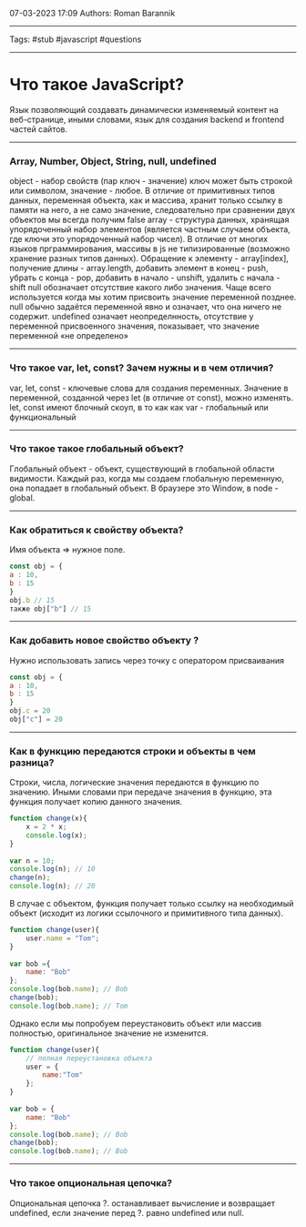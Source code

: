 07-03-2023
17:09
Authors: Roman Barannik 
***
Tags: #stub #javascript #questions
***
# Что такое JavaScript?

Язык позволяющий создавать динамически изменяемый контент на веб-странице, иными словами, язык для создания backend и frontend частей сайтов.

-----

### Array, Number, Object, String, null, undefined

object - набор свойств (пар ключ - значение) ключ может быть строкой или символом, значение - любое. В отличие от примитивных типов данных, переменная объекта, как и массива, хранит только ссылку в памяти на него, а не само значение, следовательно при сравнении двух объектов мы всегда получим false array - структура данных, хранящая упорядоченный набор элементов (является частным случаем объекта, где ключи это упорядоченный набор чисел). В отличие от многих языков прграммирования, массивы в js не типизированные (возможно хранение разных типов данных). Обращение к элементу - array[index], получение длины - array.length, добавить элемент в конец - push, убрать с конца - pop, добавить в начало - unshift, удалить с начала - shift null обозначает отсутствие какого либо значения. Чаще всего используется когда мы хотим присвоить значение переменной позднее. null обычно задаётся переменной явно и означает, что она ничего не содержит. undefined означает неопределнность, отсутствие у переменной присвоенного значения, показывает, что значение переменной «не определено»

---

### Что такое var, let, const? Зачем нужны и в чем отличия?

var, let, const - ключевые слова для создания переменных. Значение в переменной, созданной через let (в отличие от const), можно изменять. let, const имеют блочный скоуп, в то как как var - глобальный или функциональный

---

### Что такое такое глобальный объект?

Глобальный объект - объект, существующий в глобальной области видимости. Каждый раз, когда мы создаем глобальную переменную,  
она попадает в глобальный объект. В браузере это Window, в node - global.

---

### Как обратиться к свойству объекта?

Имя объекта => нужное поле. 

```js 
const obj = {  
a : 10,  
b : 15  
}  
obj.b // 15  
также obj["b"] // 15
```

---

### Как добавить новое свойство объекту ?

Нужно использовать запись через точку с оператором присваивания  

```js
const obj = {  
a : 10,  
b : 15  
}  
obj.c = 20  
obj["c"] = 20
```

---

### Как в функцию передаются строки и объекты в чем разница?

Строки, числа, логические значения передаются в функцию по значению. Иными словами при передаче значения в функцию, эта функция получает копию данного значения.

```js
function change(x){
    x = 2 * x;
    console.log(x);
}
 
var n = 10;
console.log(n); // 10
change(n);
console.log(n); // 20
```

В случае с объектом, функция получает только ссылку на необходимый объект (исходит из логики ссылочного и примитивного типа данных).

```js
function change(user){
    user.name = "Tom";
}
 
var bob ={ 
    name: "Bob"
};
console.log(bob.name); // Bob
change(bob);
console.log(bob.name); // Tom
```

Однако если мы попробуем переустановить объект или массив полностью, оригинальное значение не изменится.

```js
function change(user){
    // полная переустановка объекта
    user = {
        name:"Tom"
    };
}
 
var bob = { 
    name: "Bob"
};
console.log(bob.name); // Bob
change(bob);
console.log(bob.name); // Bob 
```

---

### Что такое опциональная цепочка?

Опциональная цепочка ?. останавливает вычисление и возвращает undefined, если значение перед ?. равно undefined или null.
